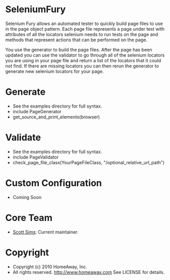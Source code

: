 SeleniumFury
=========
 Selenium Fury allows an automated tester to quickly build page files to use in the page object pattern.  Each page file represents
a page under test with attributes of all the locators selenium needs to run tests on the page and methods that represent
actions that can be performed on the page.

You use the generator to build the page files. After the page has been updated you can use the validator to go through
all of the selenium locators you are using in your page file and return a list of the locators that it could not find.
If there are missing locators you can then rerun the generator to generate new selenium locators for your page.


Generate
=========
*  See the examples directory for full syntax.
*  include PageGenerator
*  get_source_and_print_elements(browser)


Validate
=========
*  See the examples directory for full syntax.
*  include PageValidator
*  check_page_file_class(YourPageFileClass, "/optional_relative_url_path")

Custom Configuration
=========

* Coming Soon

Core Team
=========

 * [Scott Sims](http://scottcsims.com/): Current maintainer.

Copyright
=========
* Copyright (c) 2010 HomeAway, Inc.
* All rights reserved.  http://www.homeaway.com
  See LICENSE for details.
